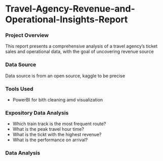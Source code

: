 # Travel-Agency-Revenue-and-Operational-Insights-Report


### Project Overview 
This report presents a comprehensive analysis of a travel agency’s ticket sales and operational data, with the goal of uncovering revenue source 


### Data Source
Data source is from an open source, kaggle to be precise 


### Tools Used

- PowerBI for bith cleaning amd visualization


### Expository Data Analysis 

- Which train track is the most frequent route?
- What is the peak travel hour time?
- What is the tickt with the highest revenue?
- What is the performance on arrival?


### Data Analysis 
